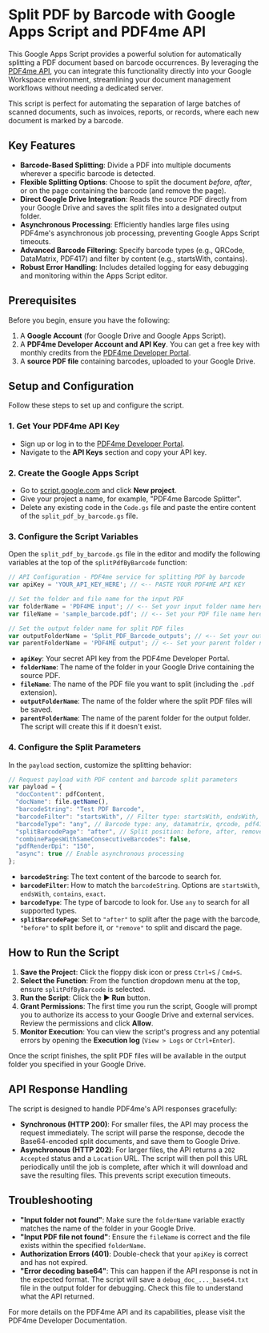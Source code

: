 # Split PDF by Barcode with Google Apps Script and PDF4me API

This Google Apps Script provides a powerful solution for automatically splitting a PDF document based on barcode occurrences. By leveraging the [PDF4me API](https://pdf4me.com/api), you can integrate this functionality directly into your Google Workspace environment, streamlining your document management workflows without needing a dedicated server.

This script is perfect for automating the separation of large batches of scanned documents, such as invoices, reports, or records, where each new document is marked by a barcode.

## Key Features

*   **Barcode-Based Splitting**: Divide a PDF into multiple documents wherever a specific barcode is detected.
*   **Flexible Splitting Options**: Choose to split the document *before*, *after*, or on the page containing the barcode (and remove the page).
*   **Direct Google Drive Integration**: Reads the source PDF directly from your Google Drive and saves the split files into a designated output folder.
*   **Asynchronous Processing**: Efficiently handles large files using PDF4me's asynchronous job processing, preventing Google Apps Script timeouts.
*   **Advanced Barcode Filtering**: Specify barcode types (e.g., QRCode, DataMatrix, PDF417) and filter by content (e.g., startsWith, contains).
*   **Robust Error Handling**: Includes detailed logging for easy debugging and monitoring within the Apps Script editor.

## Prerequisites

Before you begin, ensure you have the following:

1.  A **Google Account** (for Google Drive and Google Apps Script).
2.  A **PDF4me Developer Account and API Key**. You can get a free key with monthly credits from the [PDF4me Developer Portal](https://dev.pdf4me.com/dashboard/#/api-keys).
3.  A **source PDF file** containing barcodes, uploaded to your Google Drive.

## Setup and Configuration

Follow these steps to set up and configure the script.

### 1. Get Your PDF4me API Key

*   Sign up or log in to the [PDF4me Developer Portal](https://dev.pdf4me.com/).
*   Navigate to the **API Keys** section and copy your API key.

### 2. Create the Google Apps Script

*   Go to [script.google.com](https://script.google.com) and click **New project**.
*   Give your project a name, for example, "PDF4me Barcode Splitter".
*   Delete any existing code in the `Code.gs` file and paste the entire content of the `split_pdf_by_barcode.gs` file.

### 3. Configure the Script Variables

Open the `split_pdf_by_barcode.gs` file in the editor and modify the following variables at the top of the `splitPdfByBarcode` function:

```javascript
// API Configuration - PDF4me service for splitting PDF by barcode
var apiKey = 'YOUR_API_KEY_HERE'; // <-- PASTE YOUR PDF4ME API KEY

// Set the folder and file name for the input PDF
var folderName = 'PDF4ME input'; // <-- Set your input folder name here
var fileName = 'sample_barcode.pdf'; // <-- Set your PDF file name here

// Set the output folder name for split PDF files
var outputFolderName = 'Split_PDF_Barcode_outputs'; // <-- Set your output folder name here
var parentFolderName = 'PDF4ME output'; // <-- Set your parent folder name here
```

*   **`apiKey`**: Your secret API key from the PDF4me Developer Portal.
*   **`folderName`**: The name of the folder in your Google Drive containing the source PDF.
*   **`fileName`**: The name of the PDF file you want to split (including the `.pdf` extension).
*   **`outputFolderName`**: The name of the folder where the split PDF files will be saved.
*   **`parentFolderName`**: The name of the parent folder for the output folder. The script will create this if it doesn't exist.

### 4. Configure the Split Parameters

In the `payload` section, customize the splitting behavior:

```javascript
// Request payload with PDF content and barcode split parameters
var payload = {
  "docContent": pdfContent,
  "docName": file.getName(),
  "barcodeString": "Test PDF Barcode",
  "barcodeFilter": "startsWith", // Filter type: startsWith, endsWith, contains, exact
  "barcodeType": "any", // Barcode type: any, datamatrix, qrcode, pdf417
  "splitBarcodePage": "after", // Split position: before, after, remove
  "combinePagesWithSameConsecutiveBarcodes": false,
  "pdfRenderDpi": "150",
  "async": true // Enable asynchronous processing
};
```

*   **`barcodeString`**: The text content of the barcode to search for.
*   **`barcodeFilter`**: How to match the `barcodeString`. Options are `startsWith`, `endsWith`, `contains`, `exact`.
*   **`barcodeType`**: The type of barcode to look for. Use `any` to search for all supported types.
*   **`splitBarcodePage`**: Set to `"after"` to split after the page with the barcode, `"before"` to split before it, or `"remove"` to split and discard the page.

## How to Run the Script

1.  **Save the Project**: Click the floppy disk icon or press `Ctrl+S` / `Cmd+S`.
2.  **Select the Function**: From the function dropdown menu at the top, ensure `splitPdfByBarcode` is selected.
3.  **Run the Script**: Click the **▶ Run** button.
4.  **Grant Permissions**: The first time you run the script, Google will prompt you to authorize its access to your Google Drive and external services. Review the permissions and click **Allow**.
5.  **Monitor Execution**: You can view the script's progress and any potential errors by opening the **Execution log** (`View > Logs` or `Ctrl+Enter`).

Once the script finishes, the split PDF files will be available in the output folder you specified in your Google Drive.

## API Response Handling

The script is designed to handle PDF4me's API responses gracefully:

*   **Synchronous (HTTP 200)**: For smaller files, the API may process the request immediately. The script will parse the response, decode the Base64-encoded split documents, and save them to Google Drive.
*   **Asynchronous (HTTP 202)**: For larger files, the API returns a `202 Accepted` status and a `Location` URL. The script will then poll this URL periodically until the job is complete, after which it will download and save the resulting files. This prevents script execution timeouts.

## Troubleshooting

*   **"Input folder not found"**: Make sure the `folderName` variable exactly matches the name of the folder in your Google Drive.
*   **"Input PDF file not found"**: Ensure the `fileName` is correct and the file exists within the specified `folderName`.
*   **Authorization Errors (401)**: Double-check that your `apiKey` is correct and has not expired.
*   **"Error decoding base64"**: This can happen if the API response is not in the expected format. The script will save a `debug_doc_..._base64.txt` file in the output folder for debugging. Check this file to understand what the API returned.

For more details on the PDF4me API and its capabilities, please visit the PDF4me Developer Documentation.